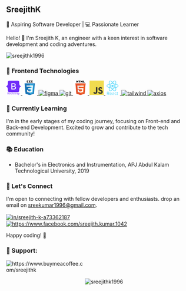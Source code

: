 <h2>SreejithK</h2>

🌱 Aspiring Software Developer | 💻 Passionate Learner

Hello! 👋 I'm Sreejith K, an engineer with a keen interest in software development and coding adventures.

<p align="left"> <img src="https://komarev.com/ghpvc/?username=sreejithk1996&label=Profile%20views&color=0e75b6&style=flat" alt="sreejithk1996" /> </p>

<h3>🔧 Frontend Technologies</h3>

<p align="left"> <a href="https://getbootstrap.com" target="_blank" rel="noreferrer"> <img src="https://raw.githubusercontent.com/devicons/devicon/master/icons/bootstrap/bootstrap-plain-wordmark.svg" alt="bootstrap" width="40" height="40" color="white"  /> </a> <a href="https://www.w3schools.com/css/" target="_blank" rel="noreferrer"> <img src="https://raw.githubusercontent.com/devicons/devicon/master/icons/css3/css3-original-wordmark.svg" alt="css3" width="40" height="40"/> </a> <a href="https://www.figma.com/" target="_blank" rel="noreferrer"> <img src="https://www.vectorlogo.zone/logos/figma/figma-icon.svg" alt="figma" width="40" height="40"/> </a> <a href="https://git-scm.com/" target="_blank" rel="noreferrer"> <img src="https://www.vectorlogo.zone/logos/git-scm/git-scm-icon.svg" alt="git" width="40" height="40"/> </a> <a href="https://www.w3.org/html/" target="_blank" rel="noreferrer"> <img src="https://raw.githubusercontent.com/devicons/devicon/master/icons/html5/html5-original-wordmark.svg" alt="html5" width="40" height="40"/> </a> <a href="https://developer.mozilla.org/en-US/docs/Web/JavaScript" target="_blank" rel="noreferrer"> <img src="https://raw.githubusercontent.com/devicons/devicon/master/icons/javascript/javascript-original.svg" alt="javascript" width="40" height="40"/> </a> <a href="https://reactjs.org/" target="_blank" rel="noreferrer"> <img src="https://raw.githubusercontent.com/devicons/devicon/master/icons/react/react-original-wordmark.svg" alt="react" width="40" height="40"/> </a> <a href="https://tailwindcss.com/" target="_blank" rel="noreferrer"> <img src="https://www.vectorlogo.zone/logos/tailwindcss/tailwindcss-icon.svg" alt="tailwind" width="40" height="40"/> </a>
</a> <a href="https://axios-http.com/" target="_blank" rel="noreferrer"> <img src="https://upload.vectorlogo.zone/logos/axios/images/e2aae3c1-f98d-450b-8406-513bb5e6d5da.svg" alt="axios" width="40" height="40"/> </a>
</p>

<h3>🌱 Currently Learning</h3>

I'm in the early stages of my coding journey, focusing on Front-end and Back-end Development. Excited to grow and contribute to the tech community!

<h3>📚 Education</h3>

- Bachelor's in Electronics and Instrumentation, APJ Abdul Kalam Technological University, 2019

<h3>🤝 Let's Connect</h3>

I'm open to connecting with fellow developers and enthusiasts. drop an email on sreekumar1996@gmail.com.
<p align="left">
<a href="https://linkedin.com/in/sreejith-k-a73362187" target="blank"><img align="center" src="https://raw.githubusercontent.com/rahuldkjain/github-profile-readme-generator/master/src/images/icons/Social/linked-in-alt.svg" alt="in/sreejith-k-a73362187" height="30" width="40" /></a>
<a href="https://www.facebook.com/sreejith.kumar.1042" target="blank"><img align="center" src="https://raw.githubusercontent.com/rahuldkjain/github-profile-readme-generator/master/src/images/icons/Social/facebook.svg" alt="https://www.facebook.com/sreejith.kumar.1042" height="30" width="40" /></a>
  
</p>

Happy coding! 🚀

<h3 align="left">💙 Support:</h3>
<p><a href="https://www.buymeacoffee.com/sreejithk"> <img align="left" src="https://cdn.buymeacoffee.com/buttons/v2/default-yellow.png" height="50" width="210" alt="https://www.buymeacoffee.com/sreejithk" /></a></p><br><br>



<p>&nbsp;<img align="center" src="https://github-readme-stats.vercel.app/api?username=sreejithk1996&show_icons=true&locale=en" alt="sreejithk1996" /></p>
<!---
Sreejithk1996/Sreejithk1996 is a ✨ special ✨ repository because its `README.md` (this file) appears on your GitHub profile.
You can click the Preview link to take a look at your changes.
--->
